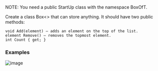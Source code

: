NOTE: You need a public StartUp class with the namespace BoxOfT.

Create a class Box<> that can store anything. It should have two public methods:

	void Add(element) – adds an element on the top of the list.
	element Remove() – removes the topmost element.
	int Count { get; }

### Examples

![image](https://user-images.githubusercontent.com/45227327/217902966-8f253156-4706-4ddb-91f5-88b0522d6332.png)
